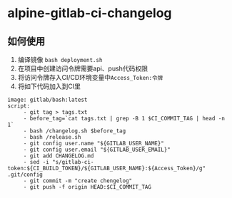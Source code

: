
# alpine-gitlab-ci-changelog
## 如何使用
1. 编译镜像 `bash deployment.sh`
2. 在项目中创建访问令牌需要api、push代码权限
3. 将访问令牌存入CI/CD环境变量中`Access_Token:令牌`
4. 将如下代码加入到CI里
```` 
image: gitlab/bash:latest
script:
     - git tag > tags.txt
     - before_tag=`cat tags.txt | grep -B 1 $CI_COMMIT_TAG | head -n 1`
     - bash /changelog.sh $before_tag
     - bash /release.sh
     - git config user.name "${GITLAB_USER_NAME}"
     - git config user.email "${GITLAB_USER_EMAIL}"
     - git add CHANGELOG.md
     - sed -i "s/gitlab-ci-token:${CI_BUILD_TOKEN}/${GITLAB_USER_NAME}:${Access_Token}/g" .git/config
     - git commit -m "create chengelog"
     - git push -f origin HEAD:$CI_COMMIT_TAG